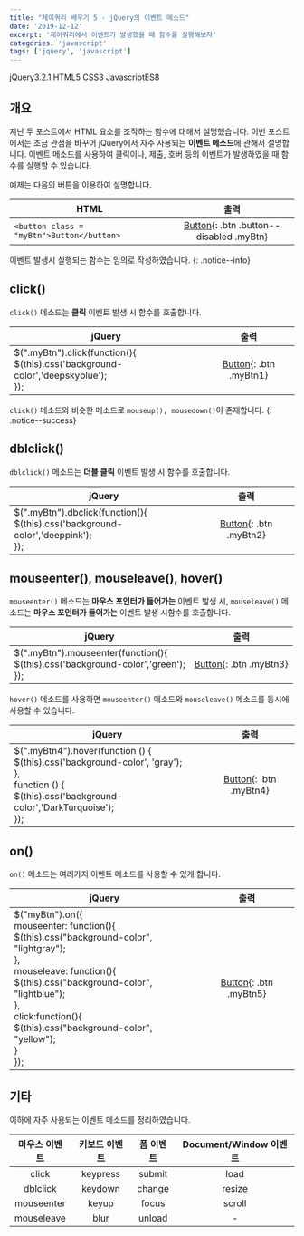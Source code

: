 ```yaml
---
title: "제이쿼리 배우기 5 - jQuery의 이벤트 메소드"
date: '2019-12-12'
excerpt: '제이쿼리에서 이벤트가 발생했을 때 함수를 실행해보자'
categories: 'javascript'
tags: ['jquery', 'javascript']
---
```

<script>
$(function(){
  $('.btn').click(function(){
    $(".btn").prop('href', 'javascript:void(0)');
  });

$(".myBtn1").click(function(){ 
  $(this).css('background-color','deepskyblue');
});

$(".myBtn2").dblclick(function(){
  $(this).css('background-color','deeppink'); 
  });

$(".myBtn3").mouseenter(function(){
  $(this).css('background-color','green'); 
  });

$(".myBtn4").hover(function () {
    $(this).css('background-color', 'gray');
  },
function () {
    $(this).css('background-color', 'DarkTurquoise');
    });

$(".myBtn5").on({
  mouseenter: function(){
    $(this).css("background-color", "lightgray");
  },
  mouseleave: function(){
    $(this).css("background-color", "lightblue");
  },
  click: function(){
    $(this).css("background-color", "yellow");
  }
}); 

});
</script>
<!-- Post ID : h2e11xEh37 -->

<!--Language Button HTML -->
<span><a class="jQuery"><i class="fab fa-ravelry"></i> jQuery</a><a class="jQueryVer">3.2.1</a></span>  <span><a class="HTML"><i class="fab fa-html5"></i> HTML</a><a class="HTMLVer">5</a></span>  <span><a class="CSS"><i class="fab fa-css3-alt"></i> CSS</a><a class="CSSVer">3</a></span>  <span><a class="Javascript"><i class="fab fa-js-square"></i> Javascript</a><a class="Javascriptver">ES8</a></span>
<!--Language Button HTML -->

## 개요
지난 두 포스트에서 HTML 요소를 조작하는 함수에 대해서 설명했습니다. 이번 포스트에서는 조금 관점을 바꾸어 jQuery에서 자주 사용되는 **이벤트 메소드**에 관해서 설명합니다. 이벤트 메소드를 사용하여 클릭이나, 제출, 호버 등의 이벤트가 발생하였을 때 함수를 실행할 수 있습니다.

예제는 다음의 버튼을 이용하여 설명합니다.

| <center>HTML</center>                     |                      출력                      |
| :---------------------------------------- | :------------------------------------------: |
| `<button class = "myBtn">Button</button>` | [Button](#){: .btn .button--disabled .myBtn} |

<style>
.button--disabled{
    pointer-events:none;
}
</style>

이벤트 발생시 실행되는 함수는 임의로 작성하였습니다.
{: .notice--info}

## click()
`click()` 메소드는 **클릭** 이벤트 발생 시 함수를 호출합니다.

| <center>jQuery</center>                                                                  |             출력              |
| :--------------------------------------------------------------------------------------- | :-------------------------: |
| $(".myBtn").click(function(){<br> $(this).css('background-color','deepskyblue'); <br>}); | [Button](#){: .btn .myBtn1} |

`click()` 메소드와 비슷한 메소드로 `mouseup(), mousedown()`이 존재합니다.
{: .notice--success}

## dblclick()
`dblclick()` 메소드는 **더블 클릭** 이벤트 발생 시 함수를 호출합니다.

| <center>jQuery</center>                                                                 |             출력              |
| :-------------------------------------------------------------------------------------- | :-------------------------: |
| $(".myBtn").dbclick(function(){<br> $(this).css('background-color','deeppink'); <br>}); | [Button](#){: .btn .myBtn2} |

## mouseenter(), mouseleave(), hover()
`mouseenter()` 메소드는 **마우스 포인터가 들어가는** 이벤트 발생 시, `mouseleave()` 메소드는 **마우스 포인터가 들어가는** 이벤트 발생 시함수를 호출합니다. 

| <center>jQuery</center>                                                                 |             출력              |
| :-------------------------------------------------------------------------------------- | :-------------------------: |
| $(".myBtn").mouseenter(function(){<br> $(this).css('background-color','green'); <br>}); | [Button](#){: .btn .myBtn3} |

`hover()` 메소드를 사용하면 `mouseenter()` 메소드와 `mouseleave()` 메소드를 동시에 사용할 수 있습니다.

| <center>jQuery</center>                                                                                                                                                         |             출력              |
| :------------------------------------------------------------------------------------------------------------------------------------------------------------------------------ | :-------------------------: |
| $(".myBtn4").hover(function () { <br> $(this).css('background-color', 'gray'); <br>}, <br>function () {<br>        $(this).css('background-color','DarkTurquoise'); <br>    }); | [Button](#){: .btn .myBtn4} |

## on()
`on()` 메소드는 여러가지 이벤트 메소드를 사용할 수 있게 합니다.

| <center>jQuery</center>                                                                                                                                                                                                                                                                    |             출력              |
| :----------------------------------------------------------------------------------------------------------------------------------------------------------------------------------------------------------------------------------------------------------------------------------------- | :-------------------------: |
| $("myBtn").on({<br>  mouseenter: function(){<br>    $(this).css("background-color", "lightgray");<br>  },<br>  mouseleave: function(){<br>    $(this).css("background-color", "lightblue");<br>  },<br>  click:function(){<br>    $(this).css("background-color", "yellow");<br>  }<br>}); | [Button](#){: .btn .myBtn5} |

## 기타
이하에 자주 사용되는 이벤트 메소드를 정리하였습니다.

|  마우스 이벤트   | 키보드 이벤트  | 폼 이벤트  | Document/Window 이벤트 |
| :--------: | :------: | :----: | :-----------------: |
|   click    | keypress | submit |        load         |
|  dblclick  | keydown  | change |       resize        |
| mouseenter |  keyup   | focus  |       scroll        |
| mouseleave |   blur   | unload |          -          |

<!-- Main content-->

<!-- Main content-->
